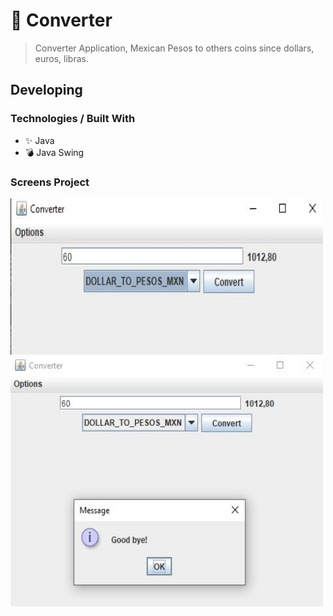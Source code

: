 # 🚀 Converter
> Converter Application, Mexican Pesos to others coins since dollars, euros, libras. 

## Developing

### Technologies / Built With
- ✨ Java
- 💣 Java Swing

### Screens Project
<p>
  <a href="#">
    <img src="https://github.com/josesreyesdev/AssetsProjects/blob/main/java/01-converter/Converter.JPG" alt="screen" width="500" height="250" />
  </a>
  <a href="#">
    <img src="https://github.com/josesreyesdev/AssetsProjects/blob/main/java/01-converter/Close.JPG" alt="screen" width="500" height="400" />
  </a>
</p>